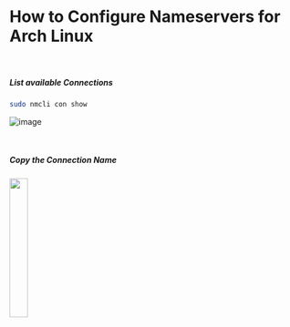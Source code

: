 # How to Configure Nameservers for Arch Linux
 
&nbsp;&nbsp;
##### List available Connections
```sh
sudo nmcli con show
```
![image](https://github.com/user-attachments/assets/93b5b28d-1e21-49f2-a3ea-8c4e94c24901)

&nbsp;&nbsp;
##### Copy the Connection Name
<img src="https://github.com/user-attachments/assets/93b5b28d-1e21-49f2-a3ea-8c4e94c24901" width="25%" height="25%" />

